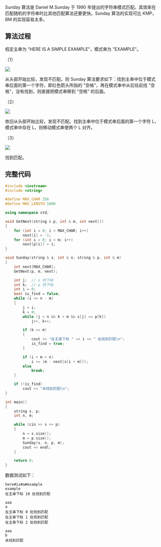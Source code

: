 Sunday 算法是 Daniel M.Sunday 于 1990 年提出的字符串模式匹配。其效率在匹配随机的字符串时比其他匹配算法还要更快。Sunday 算法的实现可比 KMP，BM 的实现容易太多。

## 算法过程

假定主串为 "HERE IS A SIMPLE EXAMPLE"，模式串为 "EXAMPLE"。

（1）

![](https://resource.ethsonliu.com/image/20190815_01.png)

从头部开始比较，发现不匹配。则 Sunday 算法要求如下：找到主串中位于模式串后面的第一个字符，即红色箭头所指的 "空格"，再在模式串中从后往前找 "空格"，没有找到，则直接把模式串移到 "空格" 的后面。

（2）

![](https://resource.ethsonliu.com/image/20190815_02.png)

依旧从头部开始比较，发现不匹配。找到主串中位于模式串后面的第一个字符 L，模式串中存在 L，则移动模式串使两个 L 对齐。


（3）

![](https://resource.ethsonliu.com/image/20190815_03.png)

找到匹配。

## 完整代码

```c++
#include <iostream>
#include <string>

#define MAX_CHAR 256
#define MAX_LENGTH 1000

using namespace std;

void GetNext(string & p, int & m, int next[])
{
	for (int i = 0; i < MAX_CHAR; i++)
		next[i] = -1;
	for (int i = 0; i < m; i++)
		next[p[i]] = i;
}

void Sunday(string & s, int & n, string & p, int & m)
{
	int next[MAX_CHAR];
	GetNext(p, m, next);

	int j;  // s 的下标
	int k;  // p 的下标
	int i = 0;
	bool is_find = false;
	while (i <= n - m)
	{
		j = i;
		k = 0;
		while (j < n && k < m && s[j] == p[k])
			j++, k++;

		if (k == m)
		{
			cout << "在主串下标 " << i << " 处找到匹配\n";
			is_find = true;
		}

		if (i + m < n)
			i += (m - next[s[i + m]]);
		else
			break;
	}

	if (!is_find)
		cout << "未找到匹配\n";
}

int main()
{
	string s, p;
	int n, m;

	while (cin >> s >> p)
	{
		n = s.size();
		m = p.size();
		Sunday(s, n, p, m);
		cout << endl;
	}

	return 0;
}
```

数据测试如下：

```plaintext
here#is#a#example
example
在主串下标 10 处找到匹配

aaa
a
在主串下标 0 处找到匹配
在主串下标 1 处找到匹配
在主串下标 2 处找到匹配

aaa
b
未找到匹配
```